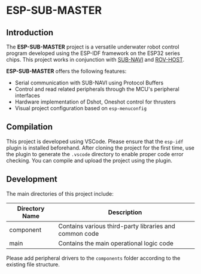 # ESP-SUB-MASTER

## Introduction

The **ESP-SUB-MASTER** project is a versatile underwater robot control program developed using the ESP-IDF framework on the ESP32 series chips. This project works in conjunction with [SUB-NAVI](https://github.com/sfxfs/sub-navi) and [ROV-HOST](https://github.com/bohonghuang/rov-host).

**ESP-SUB-MASTER** offers the following features:

- Serial communication with SUB-NAVI using Protocol Buffers
- Control and read related peripherals through the MCU's peripheral interfaces
- Hardware implementation of Dshot, Oneshot control for thrusters
- Visual project configuration based on `esp-menuconfig`

## Compilation

This project is developed using VSCode. Please ensure that the `esp-idf` plugin is installed beforehand. After cloning the project for the first time, use the plugin to generate the `.vscode` directory to enable proper code error checking. You can compile and upload the project using the plugin.

## Development

The main directories of this project include:

| Directory Name | Description                                            |
| -------------- | ------------------------------------------------------ |
| component      | Contains various third-party libraries and common code |
| main           | Contains the main operational logic code               |

Please add peripheral drivers to the `components` folder according to the existing file structure.